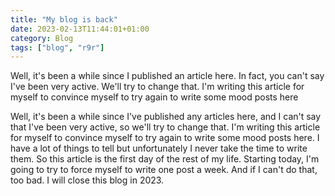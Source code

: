 ```yaml
---
title: "My blog is back"
date: 2023-02-13T11:44:01+01:00
category: Blog
tags: ["blog", "r9r"]
---
```


Well, it's been a while since I published an article here. In fact, you can't say I've been very active. We'll try to change that. I'm writing this article for myself to convince myself to try again to write some mood posts here

Well, it's been a while since I've published any articles here, and I can't say that I've been very active, so we'll try to change that. I'm writing this article for myself to convince myself to try again to write some mood posts here. I have a lot of things to tell but unfortunately I never take the time to write them. So this article is the first day of the rest of my life. Starting today, I'm going to try to force myself to write one post a week. And if I can't do that, too bad. I will close this blog in 2023.
